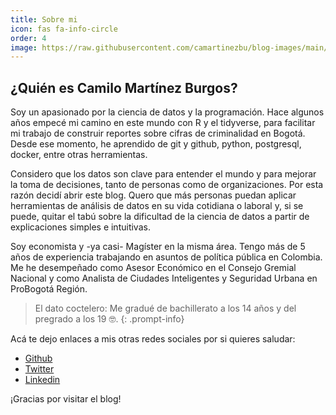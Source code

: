 ```yaml
---
title: Sobre mi
icon: fas fa-info-circle
order: 4
image: https://raw.githubusercontent.com/camartinezbu/blog-images/main/common/avatar.jpg
---
```

## ¿Quién es Camilo Martínez Burgos?

Soy un apasionado por la ciencia de datos y la programación. Hace algunos años empecé mi camino en este mundo con R y el tidyverse, para facilitar mi trabajo de construir reportes sobre cifras de criminalidad en Bogotá. Desde ese momento, he aprendido de git y github, python, postgresql, docker, entre otras herramientas.

Considero que los datos son clave para entender el mundo y para mejorar la toma de decisiones, tanto de personas como de organizaciones. Por esta razón decidí abrir este blog. Quero que más personas puedan aplicar herramientas de análisis de datos en su vida cotidiana o laboral y, si se puede, quitar el tabú sobre la dificultad de la ciencia de datos a partir de explicaciones simples e intuitivas.

Soy economista y -ya casi- Magíster en la misma área. Tengo más de 5 años de experiencia trabajando en asuntos de política pública en Colombia. Me he desempeñado como Asesor Económico en el Consejo Gremial Nacional y como Analista de Ciudades Inteligentes y Seguridad Urbana en ProBogotá Región.

> El dato coctelero: Me gradué de bachillerato a los 14 años y del pregrado a los 19 🤓.
{: .prompt-info}

Acá te dejo enlaces a mis otras redes sociales por si quieres saludar:

- [Github](https://github.com/camartinezbu)
- [Twitter](https://twitter.com/camartinezbu)
- [Linkedin](https://www.linkedin.com/in/camartinezbu/)

¡Gracias por visitar el blog!